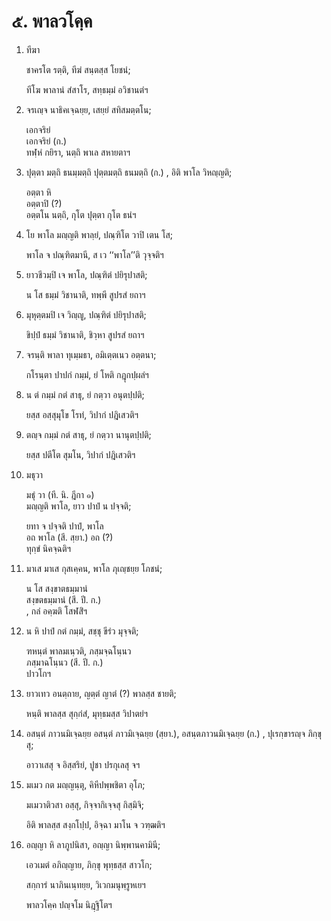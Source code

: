 <h1>๕. พาลวโคฺค</h1>
<ol>
<li>
ทีฆา  
  
  
ชาครโต รตฺติ, ทีฆํ สนฺตสฺส โยชนํ;  
  
ทีโฆ พาลานํ สํสาโร, สทฺธมฺมํ อวิชานตํฯ  
</li>
  
<li>
จรเญฺจ นาธิคเจฺฉยฺย, เสยฺยํ สทิสมตฺตโน;  
  
เอกจริยํ  
เอกจริยํ (ก.)  
ทฬฺหํ กยิรา, นตฺถิ พาเล สหายตาฯ  
</li>
  
<li>
ปุตฺตา มตฺถิ ธนมฺมตฺถิ  
ปุตฺตมตฺถิ ธนมตฺถิ (ก.)  
, อิติ พาโล วิหญฺญติ;  
  
อตฺตา หิ  
อตฺตาปิ (?)  
อตฺตโน นตฺถิ, กุโต ปุตฺตา กุโต ธนํฯ  
</li>
  
<li>
โย พาโล มญฺญติ พาลฺยํ, ปณฺฑิโต วาปิ เตน โส;  
  
พาโล จ ปณฺฑิตมานี, ส เว ‘‘พาโล’’ติ วุจฺจติฯ  
</li>
  
<li>
ยาวชีวมฺปิ เจ พาโล, ปณฺฑิตํ ปยิรุปาสติ;  
  
น โส ธมฺมํ วิชานาติ, ทพฺพี สูปรสํ ยถาฯ  
</li>
  
<li>
มุหุตฺตมปิ  
เจ วิญฺญู, ปณฺฑิตํ ปยิรุปาสติ;  
  
ขิปฺปํ ธมฺมํ วิชานาติ, ชิวฺหา สูปรสํ ยถาฯ  
</li>
  
<li>
จรนฺติ พาลา ทุเมฺมธา, อมิเตฺตเนว อตฺตนา;  
  
กโรนฺตา ปาปกํ กมฺมํ, ยํ โหติ กฎุกปฺผลํฯ  
</li>
  
<li>
น  
ตํ กมฺมํ กตํ สาธุ, ยํ กตฺวา อนุตปฺปติ;  
  
ยสฺส อสฺสุมุโข โรทํ, วิปากํ ปฎิเสวติฯ  
</li>
  
<li>
ตญฺจ  
กมฺมํ กตํ สาธุ, ยํ กตฺวา นานุตปฺปติ;  
  
ยสฺส ปตีโต สุมโน, วิปากํ ปฎิเสวติฯ  
</li>
  
<li>
มธุวา  
  
มธุํ วา (ที. นิ. ฎีกา ๑)  
มญฺญติ พาโล, ยาว ปาปํ น ปจฺจติ;  
  
ยทา จ ปจฺจติ ปาปํ, พาโล  
อถ พาโล (สี. สฺยา.) อถ (?)  
ทุกฺขํ นิคจฺฉติฯ  
</li>
  
<li>
มาเส มาเส กุสเคฺคน, พาโล ภุเญฺชยฺย โภชนํ;  
  
น โส สงฺขาตธมฺมานํ  
สงฺขตธมฺมานํ (สี. ปี. ก.)  
, กลํ อคฺฆติ โสฬสิํฯ  
</li>
  
<li>
น หิ ปาปํ กตํ กมฺมํ, สชฺชุ ขีรํว มุจฺจติ;  
  
ฑหนฺตํ พาลมเนฺวติ, ภสฺมจฺฉโนฺนว  
ภสฺมาฉโนฺนว (สี. ปี. ก.)  
ปาวโกฯ  
</li>
  
<li>
ยาวเทว อนตฺถาย, ญตฺตํ  
ญาตํ (?)  
พาลสฺส ชายติ;  
  
หนฺติ พาลสฺส สุกฺกํสํ, มุทฺธมสฺส วิปาตยํฯ  
</li>
  
<li>
อสนฺตํ  
ภาวนมิเจฺฉยฺย  
อสนฺตํ ภาวมิเจฺฉยฺย (สฺยา.), อสนฺตภาวนมิเจฺฉยฺย (ก.)  
, ปุเรกฺขารญฺจ ภิกฺขุสุ;  
  
อาวาเสสุ จ อิสฺสริยํ, ปูชา ปรกุเลสุ จฯ  
</li>
  
<li>
มเมว  
กต มญฺญนฺตุ, คิหีปพฺพชิตา อุโภ;  
  
มเมวาติวสา อสฺสุ, กิจฺจากิเจฺจสุ กิสฺมิจิ;  
  
อิติ พาลสฺส สงฺกโปฺป, อิจฺฉา มาโน จ วฑฺฒติฯ  
</li>
  
<li>
อญฺญา หิ ลาภูปนิสา, อญฺญา นิพฺพานคามินี;  
  
เอวเมตํ อภิญฺญาย, ภิกฺขุ พุทฺธสฺส สาวโก;  
  
สกฺการํ นาภินเนฺทยฺย, วิเวกมนุพฺรูหเยฯ  
</li>
  
พาลวโคฺค ปญฺจโม นิฎฺฐิโตฯ  
</li>
  
  
  
  
  